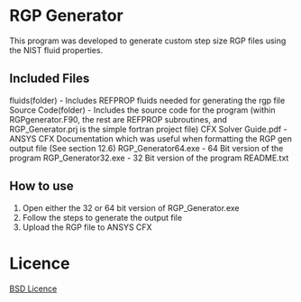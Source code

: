 RGP Generator
=============

This program was developed to generate custom step size RGP files using the NIST fluid properties.

Included Files
--------------
fluids(folder) - Includes REFPROP fluids needed for generating the rgp file
Source Code(folder) - Includes the source code for the program (within RGPgenerator.F90, the rest are REFPROP subroutines, and RGP_Generator.prj is the simple fortran project file)
CFX Solver Guide.pdf - ANSYS CFX Documentation which was useful when formatting the RGP gen output file (See section 12.6)
RGP_Generator64.exe - 64 Bit version of the program
RGP_Generator32.exe -  32 Bit version of the program
README.txt

How to use
-----------
1) Open either the 32 or 64 bit version of RGP_Generator.exe
2) Follow the steps to generate the output file
3) Upload the RGP file to ANSYS CFX

Licence
=======

[BSD Licence](http://opensource.org/licenses/bsd-license.php)
